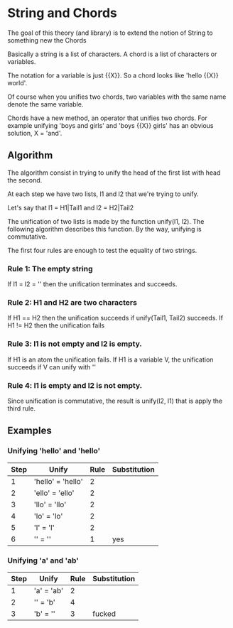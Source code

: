 # String and Chords
The goal of this theory (and library) is to extend the notion of String to something new the Chords

Basically a string is a list of characters.
A chord is a list of characters or variables.

The notation for a variable is just {{X}}.
So a chord looks like 'hello {{X}} world'.

Of course when you unifies two chords, two variables with the same name denote the same variable.

Chords have a new method, an operator that unifies two chords. For example unifying 'boys and girls' and 'boys {{X}} girls'
has an obvious solution, X = 'and'.

## Algorithm
The algorithm consist in trying to unify the head of the first list with head the second.

At each step we have two lists, l1 and l2 that we're trying to unify.

Let's say that l1 = H1|Tail1 and l2 = H2|Tail2

The unification of two lists is made by the function unify(l1, l2).
The following algorithm describes this function.
By the way, unifying is commutative.

The first four rules are enough to test the equality of two strings.

### Rule 1: The empty string
If l1 = l2 = '' then the unification terminates and succeeds.

### Rule 2: H1 and H2 are two characters
If H1 == H2 then the unification succeeds if unify(Tail1, Tail2) succeeds.
If H1 != H2 then the unification fails

### Rule 3: l1 is not empty and l2 is empty.
If H1 is an atom the unification fails.
If H1 is a variable V, the unification succeeds if V can unify with ''

### Rule 4: l1 is empty and l2 is not empty.
Since unification is commutative, the result is unify(l2, l1) that is apply the third rule.

## Examples
### Unifying 'hello' and 'hello'

Step | Unify | Rule | Substitution 
------------ | ------------- | ------------- | -------------
1 | 'hello' = 'hello'| 2 | 
2 | 'ello' = 'ello'| 2 | 
3 | 'llo' = 'llo'| 2 | 
4 | 'lo' = 'lo'| 2 |
5 | 'l' = 'l'| 2 | 
6 | '' = '' | 1 | yes 

### Unifying 'a' and 'ab'

Step | Unify | Rule | Substitution 
------------ | ------------- | ------------- | -------------
1 | 'a' = 'ab'| 2 | 
2 | '' = 'b'| 4 | 
3 | 'b' = ''| 3 | fucked

